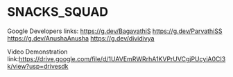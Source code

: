 # SNACKS_SQUAD

Google Developers links: https://g.dev/BagavathiS
                        https://g.dev/ParvathiSS
                        https://g.dev/AnushaAnusha
                        https://g.dev/dividivya
                        
Video Demonstration link:https://drive.google.com/file/d/1UAVEmRWRrhA1KVPrUVCgjPUcyiA0CI3k/view?usp=drivesdk
